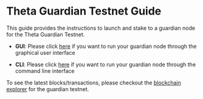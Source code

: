 # Theta Guardian Testnet Guide

This guide provides the instructions to launch and stake to a guardian node for the Theta Guardian Testnet.

- **GUI**: Please click [here](./docs/GUI.md#running-a-guardian-node-through-graphical-user-interface) if you want to run your guardian node through the graphical user interface

- **CLI**: Please click [here](./docs/CLI.md#running-a-guardian-node-through-command-line) if you want to run your guardian node through the command line interface

To see the latest blocks/transactions, please checkout the [blockchain explorer](https://guardian-testnet-explorer.thetatoken.org/) for the guardian testnet.
